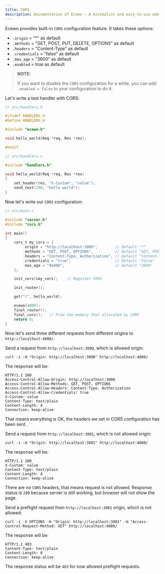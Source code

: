 ```yaml
---
title: CORS
description: Documentation of Ecewo — A minimalist and easy-to-use web framework for C
---
```


Ecewo provides built-in `CORS` configuration feature. It takes these options:

- `.origin` = "*" as default
- `.methods` = "GET, POST, PUT, DELETE, OPTIONS" as default
- `.headers` = "Content-Type" as default
- `.credentials` = "false" as default
- `.max_age` = "3600" as default
- `.enabled` = true as default

> **NOTE:**
>
> If you want to disable the `CORS` configuration for a while, you can add `.enabled = false` to your configuration to do it.

Let's write a test handler with CORS:

```c
// src/handlers.h

#ifndef HANDLERS_H
#define HANDLERS_H

#include "ecewo.h"

void hello_world(Req *req, Res *res);

#endif
```

```c
// src/handlers.c

#include "handlers.h"

void hello_world(Req *req, Res *res)
{
    set_header(res, "X-Custom", "value");
    send_text(200, "hello world");
}
```

Now let's write our `CORS` configuration:

```c
// src/main.c

#include "server.h"
#include "cors.h"

int main()
{
    cors_t my_cors = {
        .origin = "http://localhost:3000",        // Default "*"
        .methods = "GET, POST, OPTIONS",          // Default "GET, POST, PUT, DELETE, OPTIONS"
        .headers = "Content-Type, Authorization", // Default "Content-Type"
        .credentials = "true",                    // Default "false"
        .max_age = "86400",                       // Default "3600"
    };

    init_cors(&my_cors);    // Register CORS

    init_router();

    get("/", hello_world);

    ecewo(4000);
    final_router();
    final_cors();   // Free the memory that allocated by CORS
    return 0;
}
```

Now let's send three different requests from different origins to `http://localhost:4000/`.

Send a request from `http://localhost:3000`, which is allowed origin:

```
curl -i -H "Origin: http://localhost:3000" http://localhost:4000/
```

The response will be:
```
HTTP/1.1 200
Access-Control-Allow-Origin: http://localhost:3000       
Access-Control-Allow-Methods: GET, POST, OPTIONS
Access-Control-Allow-Headers: Content-Type, Authorization
Access-Control-Allow-Credentials: true
X-Custom: value
Content-Type: text/plain
Content-Length: 4
Connection: keep-alive
```

That means everything is OK, the headers we set in CORS configuration has been sent.

Send a request from `http://localhost:3001`, which is not allowed origin:

```
curl -i -H "Origin: http://localhost:3001" http://localhost:4000/
```

The response will be:
```
HTTP/1.1 200   
X-Custom: value
Content-Type: text/plain
Content-Length: 4
Connection: keep-alive
```

There are no `CORS` headers, that means request is not allowed. Response status is `200` because server is still working, but browser will not show the page.

Send a preflight request from `http://localhost:3001` origin, which is not allowed:

```
curl -i -X OPTIONS -H "Origin: http://localhost:3001" -H "Access-Control-Request-Method: GET" http://localhost:4000/
```

The response will be:
```
HTTP/1.1 403
Content-Type: text/plain
Content-Length: 0
Connection: keep-alive
```

The response status will be `403` for now allowed preflight requests.
